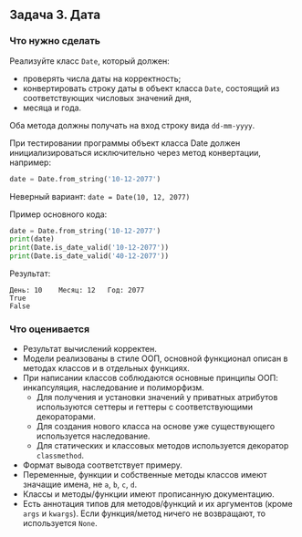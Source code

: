 ## Задача 3. Дата
### Что нужно сделать
Реализуйте класс `Date`, который должен:

- проверять числа даты на корректность;
- конвертировать строку даты в объект класса `Date`, состоящий из соответствующих числовых значений дня,
- месяца и года.

Оба метода должны получать на вход строку вида `dd-mm-yyyy`.

При тестировании программы объект класса Date должен инициализироваться исключительно через метод конвертации, например:

```python
date = Date.from_string('10-12-2077')
```

Неверный вариант: `date = Date(10, 12, 2077)`

Пример основного кода:
```python
date = Date.from_string('10-12-2077')
print(date)
print(Date.is_date_valid('10-12-2077'))
print(Date.is_date_valid('40-12-2077'))
```

Результат:
```
День: 10	Месяц: 12	Год: 2077
True
False
```
### Что оценивается
- Результат вычислений корректен.
- Модели реализованы в стиле ООП, основной функционал описан в методах классов и в отдельных функциях.
- При написании классов соблюдаются основные принципы ООП: инкапсуляция, наследование и полиморфизм.
  - Для получения и установки значений у приватных атрибутов используются сеттеры и геттеры с соответствующими декораторами.
  - Для создания нового класса на основе уже существующего используется наследование.
  - Для статических и классовых методов используется декоратор `classmethod`.
- Формат вывода соответствует примеру.
- Переменные, функции и собственные методы классов имеют значащие имена, не `a`, `b`, `c`, `d`.
- Классы и методы/функции имеют прописанную документацию.
- Есть аннотация типов для методов/функций и их аргументов (кроме `args` и `kwargs`). Если функция/метод ничего не возвращают, то используется `None`.

